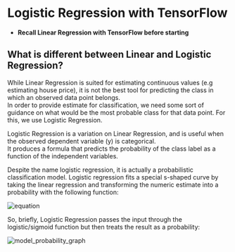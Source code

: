 # Logistic Regression with TensorFlow

- **Recall Linear Regression with TensorFlow before starting**

## What is different between Linear and Logistic Regression?
While Linear Regression is suited for estimating continuous values (e.g estimating house price), it is not the best tool for predicting the class in which an observed data point belongs.  
In order to provide estimate for classification, we need some sort of guidance on what would be the most probable class for that data point. For this, we use Logistic Regression.    

Logistic Regression is a variation on Linear Regression, and is useful when the observed dependent variable (y) is categorical.  
It produces a formula that predicts the probability of the class label as a function of the independent variables.  

Despite the name logistic regression, it is actually a probabilistic classification model. Logistic regression fits a special s-shaped curve by taking the linear regression and transforming the numeric estimate into a probability with the following function:

![equation](http://www.sciweavers.org/upload/Tex2Img_1601222951/render.png)

So, briefly, Logistic Regression passes the input through the logistic/sigmoid function but then treats the result as a probability:

![model_probability_graph](https://ibm.box.com/shared/static/kgv9alcghmjcv97op4d6onkyxevk23b1.png)